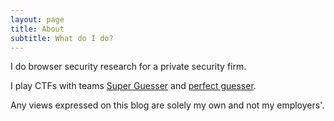 ```yaml
---
layout: page
title: About
subtitle: What do I do?
---
```


I do browser security research for a private security firm.

I play CTFs with teams [Super Guesser](https://ctftime.org/team/130817) and [perfect guesser](https://ctftime.org/team/142232).

Any views expressed on this blog are solely my own and not my employers'.
